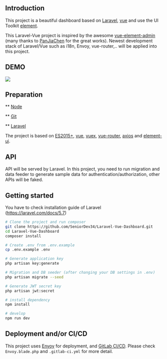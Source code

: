 
## Introduction
This project is a beautiful dashboard based on [Laravel](https://laravel.com/), [vue](https://github.com/vuejs/vue) and use the UI Toolkit [element](https://github.com/ElemeFE/element).

This Laravel-Vue project is inspired by the awesome [vue-element-admin](http://panjiachen.github.io/vue-element-admin) (many thanks to [PanJiaChen](https://github.com/PanJiaChen) for the great works). Newest development stack of Laravel/Vue such as i18n, Envoy, vue-router,.. will be applied into this project.

## DEMO
![](https://user-images.githubusercontent.com/39370721/53298696-afcdae00-3842-11e9-876c-418656c18130.gif)

## Preparation
** [Node](http://nodejs.org/)

** [Git](https://git-scm.com/)

** [Laravel](https://laravel.com/)

The project is based on [ES2015+](http://es6.ruanyifeng.com/), [vue](https://cn.vuejs.org/index.html), [vuex](https://vuex.vuejs.org/zh-cn/), [vue-router](https://router.vuejs.org/zh-cn/), [axios](https://github.com/axios/axios) and [element-ui](https://github.com/ElemeFE/element).

## API
API will be served by Laravel. In this project, you need to run migration and data feeder to generate sample data for authentication/authorization, other APIs will be faked.

## Getting started
You have to check installation guide of Laravel (https://laravel.com/docs/5.7)

```bash
# Clone the project and run composer
git clone https://github.com/SeniorDev34/Laravel-Vue-Dashboard.git
cd Laravel-Vue-Dashboard
composer install

# Create .env from .env.example
cp .env.example .env

# Generate application key
php artisan key:generate

# Migration and DB seeder (after changing your DB settings in .env)
php artisan migrate --seed

# Generate JWT secret key
php artisan jwt:secret

# install dependency
npm install

# develop
npm run dev
```

## Deployment and/or CI/CD
This project uses [Envoy](https://laravel.com/docs/5.7/envoy) for deployment, and [GitLab CI/CD](https://about.gitlab.com/product/continuous-integration/). Please check `Envoy.blade.php` and `.gitlab-ci.yml` for more detail.
